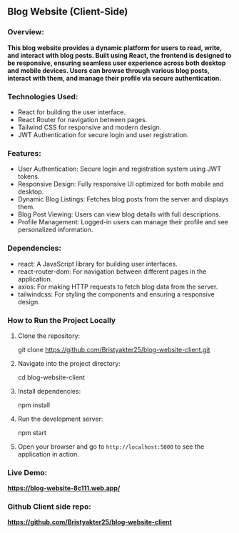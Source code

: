 ## Blog Website (Client-Side)
### Overview:
**This blog website provides a dynamic platform for users to read, write, and interact with blog posts. Built using React, the frontend is designed to be responsive, ensuring seamless user experience across both desktop and mobile devices. Users can browse through various blog posts, interact with them, and manage their profile via secure authentication.**



### Technologies Used:
- React for building the user interface.
- React Router for navigation between pages.
- Tailwind CSS for responsive and modern design.
- JWT Authentication for secure login and user registration.
### Features:
- User Authentication: Secure login and registration system using JWT tokens.
- Responsive Design: Fully responsive UI optimized for both mobile and desktop.
- Dynamic Blog Listings: Fetches blog posts from the server and displays them.
- Blog Post Viewing: Users can view blog details with full descriptions.
- Profile Management: Logged-in users can manage their profile and see personalized information.
### Dependencies:
- react: A JavaScript library for building user interfaces.
- react-router-dom: For navigation between different pages in the application.
- axios: For making HTTP requests to fetch blog data from the server.
- tailwindcss: For styling the components and ensuring a responsive design.



### How to Run the Project Locally

1. Clone the repository:

   git clone https://github.com/Bristyakter25/blog-website-client.git

2. Navigate into the project directory:

   cd blog-website-client

3. Install dependencies:

   npm install

4. Run the development server:

   npm start

5. Open your browser and go to `http://localhost:5000` to see the application in action.



### Live Demo:
 **https://blog-website-8c111.web.app/**
### Github Client side repo: 
 **https://github.com/Bristyakter25/blog-website-client**
 
